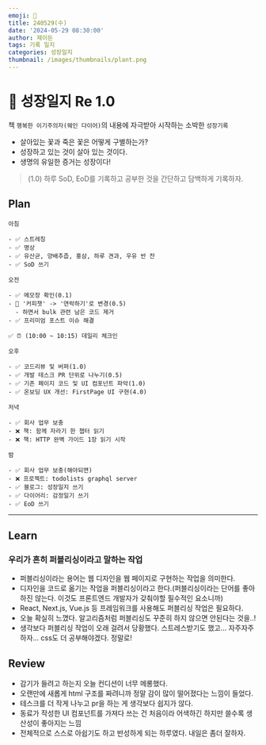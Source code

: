 ```yaml
---
emoji: 🌱
title: 240529(수)
date: '2024-05-29 08:30:00'
author: 제이든
tags: 기록 일지
categories: 성장일지
thumbnail: /images/thumbnails/plant.png
---
```


# 🌱 성장일지 Re 1.0

책 `행복한 이기주의자(웨인 다이어)`의 내용에 자극받아 시작하는 소박한 `성장기록`

- 살아있는 꽃과 죽은 꽃은 어떻게 구별하는가?
- 성장하고 있는 것이 살아 있는 것이다.
- 생명의 유일한 증거는 성장이다!

> (1.0) 하루 SoD, EoD를 기록하고 공부한 것을 간단하고 담백하게 기록하자.

## Plan

```plaintext
아침

- ✅ 스트레칭
- ✅ 명상
- ✅ 유산균, 양배추즙, 홍삼, 하루 견과, 우유 반 잔
- ✅ SoD 쓰기

오전

- ✅ 메모장 확인(0.1)
- 🌱 '커피챗' -> '연락하기'로 변경(0.5)
  - 하면서 bulk 관련 남은 코드 제거
- ✅ 프리미엄 포스트 이슈 해결

✅ ⏰ (10:00 ~ 10:15) 데일리 체크인

오후

- ✅ 코드리뷰 및 버퍼(1.0)
- ✅ 개발 테스크 PR 단위로 나누기(0.5)
- ✅ 기존 페이지 코드 및 UI 컴포넌트 파악(1.0)
- ✅ 온보딩 UX 개선: FirstPage UI 구현(4.0)

저녁

- ✅ 회사 업무 보충
- ❌ 책: 함께 자라기 한 챕터 읽기
- ❌ 책: HTTP 완벽 가이드 1장 읽기 시작

밤

- ✅ 회사 업무 보충(해야되면)
- ❌ 프로젝트: todolists graphql server
- ✅ 블로그: 성장일지 쓰기
- ✅ 다이어리: 감정일기 쓰기
- ✅ EoD 쓰기
```

---

## Learn

### 우리가 흔히 퍼블리싱이라고 말하는 작업

- 퍼블리싱이라는 용어는 웹 디자인을 웹 페이지로 구현하는 작업을 의미한다.
- 디자인을 코드로 옮기는 작업을 퍼블리싱이라고 한다.(퍼블리싱이라는 단어를 좋아하진 않는다. 이것도 프론트엔드 개발자가 갖춰야할 필수적인 요소니까)
- React, Next.js, Vue.js 등 프레임워크를 사용해도 퍼블리싱 작업은 필요하다.
- 오늘 확실히 느꼈다. 알고리즘처럼 퍼블리싱도 꾸준히 하지 않으면 안된다는 것을..!
- 생각보다 퍼블리싱 작업이 오래 걸려서 당황했다. 스트레스받기도 했고... 자주자주 하자... css도 더 공부해야겠다. 정말로!

## Review

- 감기가 들려고 하는지 오늘 컨디션이 너무 메롱했다.
- 오랜만에 새롭게 html 구조를 짜려니까 정말 감이 많이 떨어졌다는 느낌이 들었다.
- 테스크를 더 작게 나누고 pr을 하는 게 생각보다 쉽지가 않다.
- 동료가 작성한 UI 컴포넌트를 가져다 쓰는 건 처음이라 어색하긴 하지만 쓸수록 생산성이 좋아지는 느낌
- 전체적으로 스스로 아쉽기도 하고 반성하게 되는 하루였다. 내일은 좀더 잘하자.
